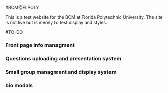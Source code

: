 #BCM@FLPOLY

This is a test website for the BCM at Florida Polytechnic University. The site is not live but is merely to test display and styles.

#TO-DO
### Front page info managment
### Questions uploading and presentation system
### Small group managment and display system
### bio modals
